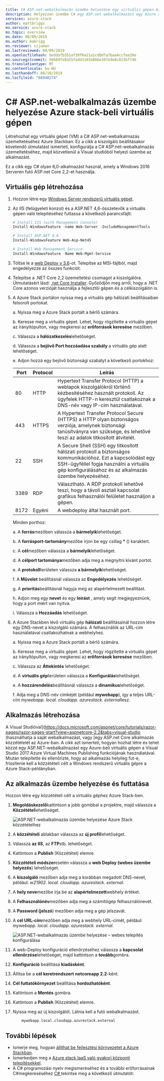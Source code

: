 ```yaml
---
title: C# ASP.net-webalkalmazás üzembe helyezése egy virtuális gépen Azure Stackban | Microsoft Docs
description: Helyezzen üzembe C# egy ASP.net-webalkalmazást egy Azure stack-alapú virtuális gépen.
services: azure-stack
author: mattbriggs
ms.service: azure-stack
ms.topic: overview
ms.date: 08/09/2019
ms.author: mabrigg
ms.reviewer: sijuman
ms.lastreviewed: 08/09/2019
ms.openlocfilehash: beddafb351af39f0a21a1cd0d7a7baa4ccfee28e
ms.sourcegitcommit: 94669fe8a55fadd3103e80be307e9e8c823bf746
ms.translationtype: MT
ms.contentlocale: hu-HU
ms.lasthandoff: 08/10/2019
ms.locfileid: "68940274"
---
```

# <a name="deploy-a-c-aspnet-web-app-to-a-vm-in-azure-stack"></a>C# ASP.net-webalkalmazás üzembe helyezése Azure stack-beli virtuális gépen

Létrehozhat egy virtuális gépet (VM) a C# ASP.net-webalkalmazás üzemeltetéséhez Azure Stackban. Ez a cikk a kiszolgáló beállításakor követendő útmutatást ismerteti, konfigurálja a C# ASP.net-webalkalmazás üzemeltetéséhez, majd közvetlenül a Visual studióból helyezi üzembe az alkalmazást.

Ez a cikk egy C# olyan 6,0-alkalmazást használ, amely a Windows 2016 Serveren futó ASP.net Core 2,2-et használja.

## <a name="create-a-vm"></a>Virtuális gép létrehozása

1. Hozzon létre egy [Windows Server rendszerű virtuális gépet](azure-stack-quick-windows-portal.md).

1. Az IIS (felügyeleti konzol) és a ASP.NET 4,6-összetevők a virtuális gépen való telepítéséhez futtassa a következő parancsfájlt:

    ```PowerShell  
    # Install IIS (with Management Console)
    Install-WindowsFeature -name Web-Server -IncludeManagementTools
    
    # Install ASP.NET 4.6
    Install-WindowsFeature Web-Asp-Net45
    
    # Install Web Management Service
    Install-WindowsFeature -Name Web-Mgmt-Service
    ```

1. Töltse le a [web Deploy v 3.6](https://www.microsoft.com/download/details.aspx?id=43717)-ot. Telepítse az MSI-fájlból, majd engedélyezze az összes funkciót.

1. Telepítse a .NET Core 2,2 üzemeltetési csomagot a kiszolgálóra. Útmutatásért lásd: [.net Core Installer](https://dotnet.microsoft.com/download/dotnet-core/2.2). Győződjön meg arról, hogy a .NET Core azonos verzióját használja a fejlesztői gépen és a célkiszolgálón is.

1. A Azure Stack portálon nyissa meg a virtuális gép hálózati beállításaiban felsorolt portokat.

    a. Nyissa meg a Azure Stack portált a bérlő számára.

    b. Keresse meg a virtuális gépet. Lehet, hogy rögzítette a virtuális gépet az irányítópulton, vagy megkeresi az **erőforrások keresése** mezőben.

    c. Válassza a **hálózatkezelés**lehetőséget.

    d. Válassza a **bejövő Port hozzáadása szabály** a virtuális gép alatt lehetőséget.

    e. Adjon hozzá egy bejövő biztonsági szabályt a következő portokhoz:

    | Port | Protocol | Leírás |
    | --- | --- | --- |
    | 80 | HTTP | Hypertext Transfer Protocol (HTTP) a weblapok kiszolgálókról történő kézbesítéséhez használt protokoll. Az ügyfelek HTTP-n keresztül csatlakoznak a DNS-név vagy IP-cím használatával. |
    | 443 | HTTPS | A Hypertext Transfer Protocol Secure (HTTPS) a HTTP olyan biztonságos verziója, amelynek biztonsági tanúsítványra van szüksége, és lehetővé teszi az adatok titkosított átvitelét.  |
    | 22 | SSH | A Secure Shell (SSH) egy titkosított hálózati protokoll a biztonságos kommunikációhoz. Ezt a kapcsolódást egy SSH-ügyféllel fogja használni a virtuális gép konfigurálásához és az alkalmazás üzembe helyezéséhez. |
    | 3389 | RDP | Választható. A RDP protokoll lehetővé teszi, hogy a távoli asztali kapcsolat grafikus felhasználói felületet használjon a gépen.   |
    | 8172 | Egyéni | A webdeploy által használt port. |

    Minden porthoz:

    a. A **forrás**mezőben válassza a **bármelyik**lehetőséget.

    b. A **forrásport-tartomány**mezőbe írjon be egy csillag **\*** () karaktert.

    c. A **cél**mezőben válassza a **bármelyik**lehetőséget.

    d. A **célport tartománya**mezőben adja meg a megnyitni kívánt portot.

    e. A **protokoll**területen válassza **a bármelyik**lehetőséget.

    f. A **Művelet** beállításnál válassza az **Engedélyezés** lehetőséget.

    g. A **prioritás**beállításnál hagyja meg az alapértelmezett beállítást.

    h. Adjon meg egy **nevet** és egy **leírást** , amely segít megjegyeznünk, hogy a port miért van nyitva.

    i. Válassza a **Hozzáadás** lehetőséget.

1.  A Azure Stackben lévő virtuális gép **hálózati** beállításainál hozzon létre egy DNS-nevet a kiszolgáló számára. A felhasználók az URL-cím használatával csatlakozhatnak a webhelyhez.

    a. Nyissa meg a Azure Stack portált a bérlő számára.

    b. Keresse meg a virtuális gépet. Lehet, hogy rögzítette a virtuális gépet az irányítópulton, vagy megkeresi az **erőforrások keresése** mezőben.

    c. Válassza az **Áttekintés** lehetőséget.

    d. A **virtuális gép**területen válassza a **Konfigurálás**lehetőséget.

    e. A **hozzárendelés**beállításnál válassza a **dinamikus**lehetőséget.

    f. Adja meg a DNS-név címkéjét (például **mywebapp**), így a teljes URL-cím *mywebapp. local. cloudapp. azurestack. external*lesz.

## <a name="create-an-app"></a>Alkalmazás létrehozása 

A Visual Studióval](https://docs.microsoft.com/aspnet/core/tutorials/razor-pages/razor-pages-start?view=aspnetcore-2.2&tabs=visual-studio
)használhatja a saját webalkalmazást, vagy [egy ASP.net Core alkalmazás közzétételét az Azure-ban. A cikk azt ismerteti, hogyan hozhat létre és tehet közzé egy ASP.NET-webalkalmazást egy Azure-beli virtuális gépen a Visual Studio 2017 Azure Virtual Machines Publishing funkciójának használatával. Miután telepítette és ellenőrizte, hogy az alkalmazás helyileg fut-e, frissítenie kell a közzétételi célt a Windows rendszerű virtuális gépre a Azure Stack-példányban.

## <a name="deploy-and-run-the-app"></a>Az alkalmazás üzembe helyezése és futtatása

Hozzon létre egy közzétételi célt a virtuális géphez Azure Stack-ben.

1. **Megoldáskezelő**kattintson a jobb gombbal a projektre, majd válassza a **Közzététel**lehetőséget.

    ![ASP.NET-webalkalmazás üzembe helyezése Azure Stack közzétételhez](media/azure-stack-dev-start-howto-vm-dotnet/deploy-app-to-azure-stack.png)

1. A **közzétételi** ablakban válassza az **új profil**lehetőséget.
1. Válassza **az IIS**, az **FTP**stb. lehetőséget.
1. Kattintson a **Publish** (Közzététel) elemre.
1. **Közzétételi módszer**esetén válassza a **web Deploy (webes üzembe helyezés**) lehetőséget.
1. A **kiszolgáló** mezőben adja meg a korábban megadott DNS-nevet, például: *w21902. local. cloudapp. azurestack. external*.
1. A **hely neve**mezőbe írja be az **alapértelmezett**webhely értéket.
1. A **Felhasználónév**mezőben adja meg a számítógép felhasználónevét.
1. A **Password (jelszó**) mezőben adja meg a gép jelszavát.
1. A **cél URL-cím**mezőben adja meg a webhely URL-címét, például: *mywebapp. local. cloudapp. azurestack. external*.

    ![ASP.NET-webalkalmazás üzembe helyezése – webes telepítés konfigurálása](media/azure-stack-dev-start-howto-vm-dotnet/configure-web-deploy.png)

1. A web-Deploy konfiguráció ellenőrzéséhez válassza a **kapcsolat ellenőrzése**lehetőséget, majd kattintson a **tovább**gombra.
1. **Konfiguráció** beállítása **kiadásként**.
1. Állítsa be a **cél keretrendszert** **netcoreapp 2.2**-ként.
1. **Cél futtatókörnyezet** beállítása **hordozhatóként**.
1. Kattintson a **Mentés** gombra.
1. Kattintson a **Publish** (Közzététel) elemre.
1. Nyissa meg az új kiszolgálót. Látnia kell a futó webalkalmazást.

    ```http  
        mywebapp.local.cloudapp.azurestack.external
    ```

## <a name="next-steps"></a>További lépések

- Ismerje meg, hogyan [állíthat be fejlesztési környezetet a Azure Stackban](azure-stack-dev-start.md).
- Ismerkedjen meg a [Azure stack IaaS való gyakori központi telepítésekkel](azure-stack-dev-start-deploy-app.md).
- A C# programozási nyelv megismeréséhez és a további erőforrásainak C#megkereséséhez [ C# ](https://docs.microsoft.com/dotnet/csharp/) tekintse meg a következő útmutatót:
